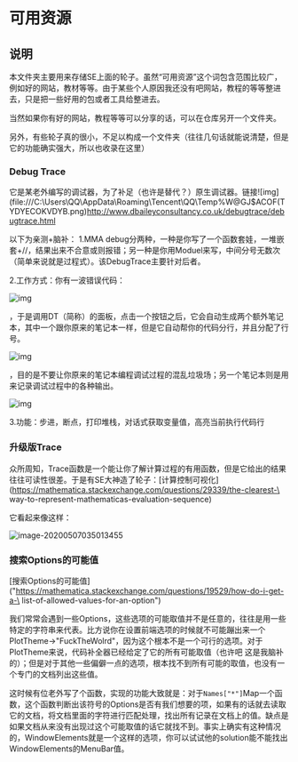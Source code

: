 # 可用资源

## 说明

本文件夹主要用来存储SE上面的轮子。虽然“可用资源”这个词包含范围比较广，例如好的网站，教材等等。由于某些个人原因我还没有吧网站，教程的等等整进去，只是把一些好用的包或者工具给整进去。

当然如果你有好的网站，教程等等可以分享的话，可以在仓库另开一个文件夹。

另外，有些轮子真的很小，不足以构成一个文件夹（往往几句话就能说清楚，但是它的功能确实强大，所以也收录在这里）

### Debug Trace

它是某老外编写的调试器，为了补足（也许是替代？）原生调试器。链接![img](file:///C:\Users\QQ\AppData\Roaming\Tencent\QQ\Temp\%W@GJ$ACOF(TYDYECOKVDYB.png)http://www.dbaileyconsultancy.co.uk/debugtrace/debugtrace.html

以下为亲测+脑补：
1.MMA debug分两种，一种是你写了一个函数套娃，一堆嵌套+//，结果出来不合意或则报错；另一种是你用Moduel来写，中间分号无数次（简单来说就是过程式）。该DebugTrace主要针对后者。

2.工作方式：你有一波错误代码：

![img](http://q9o2ymmbp.bkt.clouddn.com/img/8F56ABDB3C03E1C10414B12CBDFE6DFE.JPG)

，于是调用DT（简称）的面板，点击一个按钮之后，它会自动生成两个额外笔记本，其中一个跟你原来的笔记本一样，但是它自动帮你的代码分行，并且分配了行号。

![img](http://q9o2ymmbp.bkt.clouddn.com/img/CF28FD0BB404F181DCAFAB30B6DC50C6.JPG)

，目的是不要让你原来的笔记本编程调试过程的混乱垃圾场；另一个笔记本则是用来记录调试过程中的各种输出。

![img](http://q9o2ymmbp.bkt.clouddn.com/img/5DF9263EFD499004206DC6D1981581D8.JPG)

3.功能：步进，断点，打印堆栈，对话式获取变量值，高亮当前执行代码行

### 升级版Trace

众所周知，Trace函数是一个能让你了解计算过程的有用函数，但是它给出的结果往往可读性很差。于是有SE大神造了轮子：[计算控制可视化](https://mathematica.stackexchange.com/questions/29339/the-clearest-\
way-to-represent-mathematicas-evaluation-sequence)

它看起来像这样：

![image-20200507035013455](http://q9o2ymmbp.bkt.clouddn.com/img/image-20200507035013455.png)

### 搜索Options的可能值

[搜索Options的可能值]("https://mathematica.stackexchange.com/questions/19529/how-do-i-get-a-\
list-of-allowed-values-for-an-option")

我们常常会遇到一些Options，这些选项的可能取值并不是任意的，往往是用一些特定的字符串来代表。比方说你在设置前端选项的时候就不可能蹦出来一个PlotTheme->"FuckTheWolrd"，因为这个根本不是一个可行的选项。对于PlotTheme来说，代码补全器已经给定了它的所有可能取值（也许吧 这是我脑补的）；但是对于其他一些偏僻一点的选项，根本找不到所有可能的取值，也没有一个专门的文档列出这些值。

这时候有位老外写了个函数，实现的功能大致就是：对于`Names["*"]`Map一个函数，这个函数判断出该符号的Options是否有我们想要的项，如果有的话就去读取它的文档，将文档里面的字符进行匹配处理，找出所有记录在文档上的值。缺点是如果文档从来没有出现过这个可能取值的话它就找不到。事实上确实有这种情况的，WindowElements就是一个这样的选项，你可以试试他的solution能不能找出WindowElements的MenuBar值。

